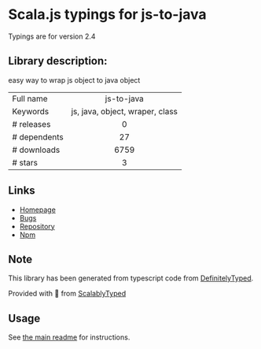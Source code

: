 
# Scala.js typings for js-to-java

Typings are for version 2.4

## Library description:
easy way to wrap js object to java object

|                    |                 |
| ------------------ | :-------------: |
| Full name          | js-to-java |
| Keywords           | js, java, object, wraper, class |
| # releases         | 0 |
| # dependents       | 27 |
| # downloads        | 6759 |
| # stars            | 3 |

## Links
- [Homepage](https://github.com/node-modules/js-to-java)
- [Bugs](https://github.com/node-modules/js-to-java/issues)
- [Repository](https://github.com/node-modules/js-to-java)
- [Npm](https://www.npmjs.com/package/js-to-java)
    


## Note
This library has been generated from typescript code from [DefinitelyTyped](https://definitelytyped.org).

Provided with :purple_heart: from [ScalablyTyped](https://github.com/oyvindberg/ScalablyTyped)

## Usage
See [the main readme](../../readme.md) for instructions.


